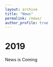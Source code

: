 ```yaml
---
layout: archive
title: "News"
permalink: /news/
author_profile: true
---
```


# 2019
News is Coming
